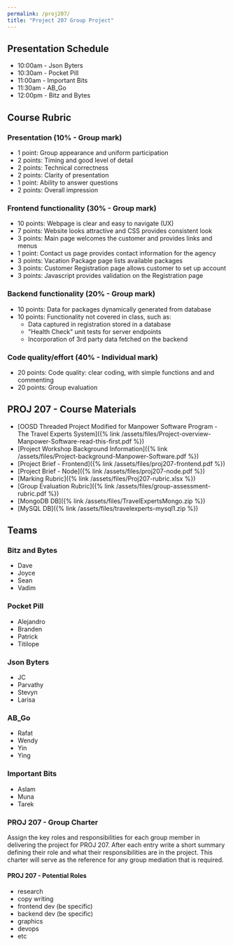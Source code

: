 ```yaml
---
permalink: /proj207/
title: "Project 207 Group Project"
---
```

## Presentation Schedule
- 10:00am - Json Byters
- 10:30am - Pocket Pill
- 11:00am - Important Bits
- 11:30am - AB_Go
- 12:00pm - Bitz and Bytes

## Course Rubric
### Presentation (10% - Group mark)
- 1 point: Group appearance and uniform participation
- 2 points: Timing and good level of detail
- 2 points: Technical correctness
- 2 points: Clarity of presentation
- 1 point: Ability to answer questions
- 2 points: Overall impression

### Frontend functionality (30% - Group mark)
- 10 points: Webpage is clear and easy to navigate (UX)
- 7 points: Website looks attractive and CSS provides consistent look
- 3 points: Main page welcomes the customer and provides links and menus
- 1 point: Contact us page provides contact information for the agency
- 3 points: Vacation Package page lists available packages
- 3 points: Customer Registration page allows customer to set up account
- 3 points: Javascript provides validation on the Registration page

### Backend functionality (20% - Group mark)
- 10 points: Data for packages dynamically generated from database
- 10 points: Functionality not covered in class, such as:
  - Data captured in registration stored in a database
  - "Health Check" unit tests for server endpoints
  - Incorporation of 3rd party data fetched on the backend

### Code quality/effort (40% - Individual mark)
- 20 points: Code quality: clear coding, with simple functions and and  commenting
- 20 points: Group evaluation

## PROJ 207 - Course Materials
- [OOSD Threaded Project Modified for Manpower Software Program - The Travel Experts System]({% link /assets/files/Project-overview-Manpower-Software-read-this-first.pdf %})
- [Project Workshop Background Information]({% link /assets/files/Project-background-Manpower-Software.pdf %})
- [Project Brief - Frontend]({% link /assets/files/proj207-frontend.pdf %})
- [Project Brief - Node]({% link /assets/files/proj207-node.pdf %})
- [Marking Rubric]({% link /assets/files/Proj207-rubric.xlsx %})
- [Group Evaluation Rubric]({% link /assets/files/group-assessment-rubric.pdf %})
- [MongoDB DB]({% link /assets/files/TravelExpertsMongo.zip %})
- [MySQL DB]({% link /assets/files/travelexperts-mysql1.zip %})

## Teams
### Bitz and Bytes
- Dave
- Joyce
- Sean
- Vadim

### Pocket Pill
- Alejandro
- Branden
- Patrick
- Titilope

### Json Byters
- JC
- Parvathy
- Stevyn
- Larisa

### AB_Go
- Rafat
- Wendy
- Yin
- Ying

### Important Bits
- Aslam
- Muna
- Tarek

### PROJ 207 - Group Charter
Assign the key roles and responsibilities for each group member in delivering the project for PROJ 207. After each entry write a short summary defining their role and what their responsibilities are in the project. This charter will serve as the reference for any group mediation that is required.

#### PROJ 207 - Potential Roles
  - research
  - copy writing
  - frontend dev (be specific)
  - backend dev (be specific)
  - graphics
  - devops
  - etc